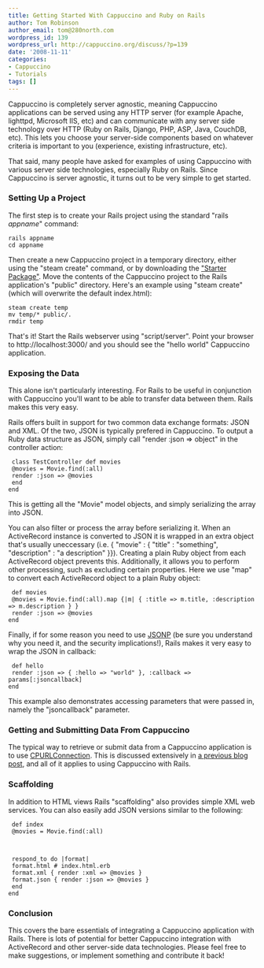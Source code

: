 ```yaml
---
title: Getting Started With Cappuccino and Ruby on Rails
author: Tom Robinson
author_email: tom@280north.com
wordpress_id: 139
wordpress_url: http://cappuccino.org/discuss/?p=139
date: '2008-11-11'
categories:
- Cappuccino
- Tutorials
tags: []
---
```



Cappuccino is completely server agnostic, meaning Cappuccino applications can be served using any HTTP server (for example Apache, lighttpd, Microsoft IIS, etc) and can communicate with any server side technology over HTTP (Ruby on Rails, Django, PHP, ASP, Java, CouchDB, etc). This lets you choose your server-side components based on whatever criteria is important to you (experience, existing infrastructure, etc).

That said, many people have asked for examples of using Cappuccino with various server side technologies, especially Ruby on Rails. Since Cappuccino is server agnostic, it turns out to be very simple to get started.

### Setting Up a Project

The first step is to create your Rails project using the standard "rails _appname_" command:

	rails appname
	cd appname

Then create a new Cappuccino project in a temporary directory, either using the "steam create" command, or by downloading the ["Starter Package"](http://www.cappuccino-project.org/download/). Move the contents of the Cappuccino project to the Rails application's "public" directory. Here's an example using "steam create" (which will overwrite the default index.html):

	steam create temp
	mv temp/* public/.
	rmdir temp

That's it! Start the Rails webserver using "script/server". Point your browser to http://localhost:3000/ and you should see the "hello world" Cappuccino application.

### Exposing the Data

This alone isn't particularly interesting. For Rails to be useful in conjunction with Cappuccino you'll want to be able to transfer data between them. Rails makes this very easy.

Rails offers built in support for two common data exchange formats: JSON and XML. Of the two, JSON is typically prefered in Cappuccino. To output a Ruby data structure as JSON, simply call "render :json => object" in the controller action:

	 class TestController def movies
	 @movies = Movie.find(:all)
	 render :json => @movies
	 end
	end


This is getting all the "Movie" model objects, and simply serializing the array into JSON.

You can also filter or process the array before serializing it. When an ActiveRecord instance is converted to JSON it is wrapped in an extra object that's usually uneccessary (i.e. { "movie" : { "title" : "something", "description" : "a description" }}). Creating a plain Ruby object from each ActiveRecord object prevents this. Additionally, it allows you to perform other processing, such as excluding certain properties. Here we use "map" to convert each ActiveRecord object to a plain Ruby object:

	 def movies
	 @movies = Movie.find(:all).map {|m| { :title => m.title, :description => m.description } }
	 render :json => @movies
	end


Finally, if for some reason you need to use [JSONP](http://www.cappuccino-project.org/discuss/2008/10/08/xmlhttprequest-jsonp-cappuccino/) (be sure you understand why you need it, and the security implications!), Rails makes it very easy to wrap the JSON in callback:

	 def hello
	 render :json => { :hello => "world" }, :callback => params[:jsoncallback]
	end


This example also demonstrates accessing parameters that were passed in, namely the "jsoncallback" parameter.

### Getting and Submitting Data From Cappuccino

The typical way to retrieve or submit data from a Cappuccino application is to use [CPURLConnection](http://www.cappuccino-project.org/learn/documentation/classes/CPURLConnection.html). This is discussed extensively in [a previous blog post](http://www.cappuccino-project.org/discuss/2008/10/08/xmlhttprequest-jsonp-cappuccino/), and all of it applies to using Cappuccino with Rails.

### Scaffolding

In addition to HTML views Rails "scaffolding" also provides simple XML web services. You can also easily add JSON versions similar to the following:

	 def index
	 @movies = Movie.find(:all)



	 respond_to do |format|
	 format.html # index.html.erb
	 format.xml { render :xml => @movies }
	 format.json { render :json => @movies }
	 end
	end




### Conclusion

This covers the bare essentials of integrating a Cappuccino application with Rails. There is lots of potential for better Cappuccino integration with ActiveRecord and other server-side data technologies. Please feel free to make suggestions, or implement something and contribute it back!



